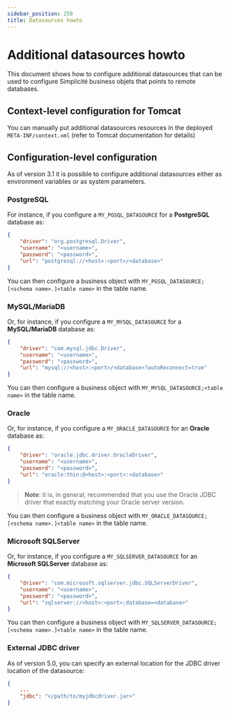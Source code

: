 ```yaml
---
sidebar_position: 250
title: Datasources howto
---
```


Additional datasources howto
============================

This document shows how to configure additional datasources that can be used to configure Simplicité business objets that points to remote databases.

<h2 id="tomcat">Context-level configuration for Tomcat</h2>

You can manually put additional datasources resources in the deployed `META-INF/context.xml` (refer to Tomcat documentation for details)

<h2 id="config">Configuration-level configuration</h2>

As of version 3.1 it is possible to configure additional datasources either as environment variables or as system parameters.

<h3 id="postgresql">PostgreSQL</h3>

For instance, if you configure a `MY_PGSQL_DATASOURCE` for a **PostgreSQL** database as:

```json
{
	"driver": "org.postgresql.Driver",
	"username": "<username>",
	"password": "<password>",
	"url": "postgresql://<host>:<port>/<database>"
}
```

You can then configure a business object with `MY_PGSQL_DATASOURCE;[<schema name>.]<table name>` in the table name.

<h3 id="mysql">MySQL/MariaDB</h3>

Or, for instance, if you configure a `MY_MYSQL_DATASOURCE` for a **MySQL/MariaDB** database as:

```json
{
	"driver": "com.mysql.jdbc.Driver",
	"username": "<username>",
	"password": "<password>",
	"url": "mysql://<host>:<port>/<database>?autoReconnect=true"
}
```

You can then configure a business object with `MY_MYSQL_DATASOURCE;<table name>` in the table name.

<h3 id="oracke">Oracle</h3>

Or, for instance, if you configure a `MY_ORACLE_DATASOURCE` for an **Oracle** database as:

```json
{
	"driver": "oracle.jdbc.driver.OracleDriver",
	"username": "<username>",
	"password": "<password>",
	"url": "oracle:thin:@<host>:<port>:<database>"
}
```

> **Note**: it is, in general, recommended that you use the Oracle JDBC driver that exactly matching your Oracle server version.

You can then configure a business object with `MY_ORACLE_DATASOURCE;[<schema name>.]<table name>` in the table name.

<h3 id="sqlserver">Microsoft SQLServer</h3>

Or, for instance, if you configure a `MY_SQLSERVER_DATASOURCE` for an **Microsoft SQLServer** database as:

```json
{
	"driver": "com.microsoft.sqlserver.jdbc.SQLServerDriver",
	"username": "<username>",
	"password": "<password>",
	"url": "sqlserver://<host>:<port>;database=<database>"
}
```

You can then configure a business object with `MY_SQLSERVER_DATASOURCE;[<schema name>.]<table name>` in the table name.

<h3 id="extjdbc">External JDBC driver</h3>

As of version 5.0, you can specify an external location for the JDBC driver location of the datasource:

```json
{
	...
	"jdbc": "</path/to/myjdbcdriver.jar>"
}
```
